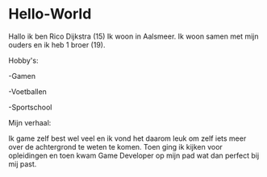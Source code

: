 # Hello-World
Hallo ik ben Rico Dijkstra (15) Ik woon in Aalsmeer. Ik woon samen met mijn ouders en ik heb 1 broer (19).

Hobby's:

-Gamen 

-Voetballen

-Sportschool


Mijn verhaal:

Ik game zelf best wel veel en ik vond het daarom leuk om zelf iets meer over de achtergrond te weten te komen. Toen ging ik kijken voor opleidingen en toen kwam Game Developer op mijn pad wat dan perfect bij mij past.
